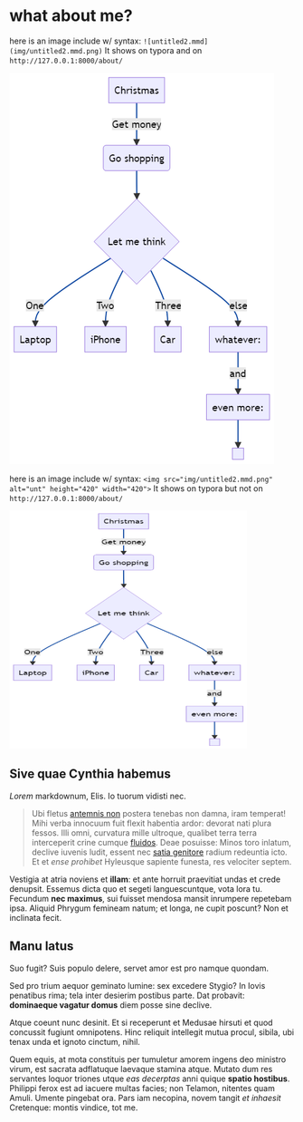 # what about me?




here is an image include w/ syntax: `![untitled2.mmd](img/untitled2.mmd.png)`
It shows on typora and on `http://127.0.0.1:8000/about/`

![untitled2.mmd](img/untitled2.mmd.png)



here is an image include w/ syntax: `<img src="img/untitled2.mmd.png" alt="unt" height="420" width="420">`
It shows on typora but not on `http://127.0.0.1:8000/about/`

<img src="img/untitled2.mmd.png" alt="unt" height="420" width="420">



## Sive quae Cynthia habemus

*Lorem* markdownum, Elis. Io tuorum vidisti nec.

> Ubi fletus [antemnis non](http://manerent-morata.io/) postera tenebas non
> damna, iram temperat! Mihi verba innocuum fuit flexit habentia ardor: devorat
> nati plura fessos. Illi omni, curvatura mille ultroque, qualibet terra terra
> interceperit crine cumque [fluidos](http://amicitur.net/pirenidavaticinos).
> Deae posuisse: Minos toro inlatum, declive iuvenis ludit, essent nec [satia
> genitore](http://www.primoque-temporis.org/) radium redeuntia icto. Et et
> *ense prohibet* Hyleusque sapiente funesta, res velociter septem.

Vestigia at atria noviens et **illam**: et ante horruit praevitiat undas et
crede denupsit. Essemus dicta quo et segeti languescuntque, vota lora tu.
Fecundum **nec maximus**, sui fuisset mendosa mansit inrumpere repetebam ipsa.
Aliquid Phrygum femineam natum; et longa, ne cupit poscunt? Non et inclinata
fecit.

## Manu latus

Suo fugit? Suis populo delere, servet amor est pro namque quondam.

Sed pro trium aequor geminato lumine: sex excedere Stygio? In Iovis penatibus
rima; tela inter desierim postibus parte. Dat probavit: **dominaeque vagatur
domus** diem posse sine declive.

Atque coeunt nunc desinit. Et si receperunt et Medusae hirsuti et quod concussit
fugiunt omnipotens. Hinc reliquit intellegit mutua procul, sibila, ubi tenax
unda et ignoto cinctum, nihil.

Quem equis, at mota constituis per tumuletur amorem ingens deo ministro virum,
est sacrata adflatuque laevaque stamina atque. Mutato dum res servantes loquor
triones utque *eas decerptas* anni quique **spatio hostibus**. Philippi ferox
est ad iacuere multas facies; non Telamon, nitentes quam Amuli. Umente pingebat
ora. Pars iam necopina, novem tangit *et inhaesit* Cretenque: montis vindice,
tot me.
